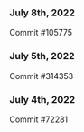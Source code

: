 ### July 8th, 2022

Commit #105775

### July 5th, 2022

Commit #314353


### July 4th, 2022

Commit #72281
